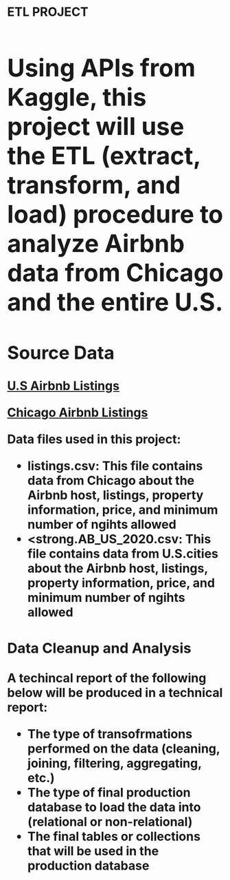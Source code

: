 <Strong><h1> ETL PROJECT <h1></Strong>
  <p> Using APIs from Kaggle, this project will use the ETL (extract, transform, and load) procedure to analyze Airbnb data from Chicago and the entire U.S. <p> 

<Strong><h2> Source Data </h2></Strong>
    <p><a href="https://www.kaggle.com/rudymizrahi/airbnb-listings-in-major-us-cities-deloitte-ml"> U.S Airbnb Listings</a></p>
    <p><a href="https://www.kaggle.com/jinbonnie/chicago-airbnb-open-data/version/1"> Chicago Airbnb Listings </a></p>
    <p> Data files used in this project: <p>
     <ul>
       <li><strong>listings.csv:</strong> This file contains data from Chicago about the Airbnb host, listings, property information, price, and minimum number of ngihts     allowed</li>
       <li><strong.AB_US_2020<b>.csv</strong>: This file contains data from U.S.cities about the Airbnb host, listings, property information, price, and minimum number of ngihts allowed</li>
      </ul>
  
<Strong><h3> Data Cleanup and Analysis </h3></Strong>
  <p> A techincal report of the following below will be produced in a technical report: <p>
   <ul>
       <li> The type of transofrmations performed on the data (cleaning, joining, filtering, aggregating, etc.)</li>
       <li> The type of final production database to load the data into (relational or non-relational)</li>
      <li>  The final tables or collections that will be used in the production database
      </ul>

